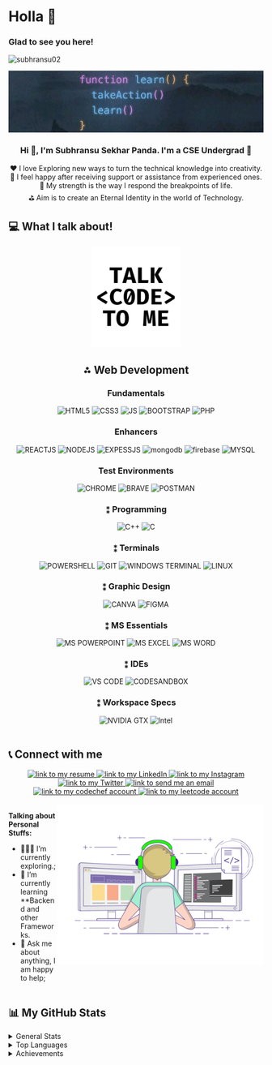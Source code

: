 <div id="top"></div>
<!-- <div align="center"><img src="./Gifs/giphy%20(1).gif"></div> -->
<!-- <br> -->
<h1>Holla 👋</h1>


### Glad to see you here! &nbsp;
<div>
    <img
    src="https://komarev.com/ghpvc/?username=subhransu02&label=Profile%20views&color=0e75b6&style=flat"
    alt="subhransu02" 
</div>
<br>

![Cover](https://github.com/Subhransu02/Subhransu02/blob/main/WhatsApp%20Image%202023-05-22%20at%2016.27.57.jpg)
<br />

### <div align="center"> Hi 👋, I'm Subhransu Sekhar Panda. I'm a CSE Undergrad 🚀</div>
<div align="center">❤️ I love Exploring new ways to turn the technical knowledge into creativity.
    <br>🙂 I feel happy after receiving support or assistance from experienced ones.<br>🦾 My strength is the way I
    respond the breakpoints of life.<br>⛳ Aim is to create an Eternal Identity in the world of Technology.

    
</div>


## 💻 What I talk about!
<div align="center">
    <img src="giphy (2).gif" style="max-height: 200px">
</div>
<div style="display: flex; flex-direction: column">
    <div align="center">
        <h2>⁂ Web Development</h2>
        <h3 align="center">Fundamentals</h3>
        <div align="center">
            <img alt="HTML5"
                src="https://img.shields.io/badge/HTML5-E34F26?style=for-the-badge&logo=html5&logoColor=white">
            <img alt="CSS3"
                src="https://img.shields.io/badge/CSS3-239120?&style=for-the-badge&logo=css3&logoColor=white">
            <img alt="JS"
                src="https://img.shields.io/badge/JavaScript-F7DF1E?style=for-the-badge&logo=javascript&logoColor=black">
            <img alt="BOOTSTRAP"
                src="https://img.shields.io/badge/BOOTSTRAP-9784FF?style=for-the-badge&logo=bootstrap&logoColor=white">
            <img alt="PHP"
                src="https://img.shields.io/badge/PHP-4a646c?style=for-the-badge&logo=php&logoColor=white">
        </div>
        <h3 align="center">Enhancers</h3>
        <div align="center">
            <img alt="REACTJS"
                src="https://img.shields.io/badge/React-20232A?style=for-the-badge&logo=react&logoColor=61DAFB">
            <img alt="NODEJS"
                src="https://img.shields.io/badge/Node.js-43853D?style=for-the-badge&logo=node.js&logoColor=white">
            <img alt="EXPESSJS" src="https://img.shields.io/badge/Express.js-404D59?style=for-the-badge">
            <img alt="mongodb" src="https://img.shields.io/badge/MONGODB-BEEF7E?style=for-the-badge&logo=mongodb&logoColor=white">
            <img alt="firebase" src="https://img.shields.io/badge/FIREBASE-ff6347?style=for-the-badge&logo=firebase&logoColor=white">
            <img alt="MYSQL"
                src="https://img.shields.io/badge/MySQL-75bee9?style=for-the-badge&logo=mysql&logoColor=white">
        </div>
        <h3 align="center">Test Environments</h3>
        <div align="center">
            <img alt="CHROME"
                src="https://img.shields.io/badge/Google_chrome-4285F4?style=for-the-badge&logo=Google-chrome&logoColor=white">
            <img alt="BRAVE"
                src="https://img.shields.io/badge/Brave-FF1B2D?style=for-the-badge&logo=Brave&logoColor=white">
            <img alt="POSTMAN"
                src="https://img.shields.io/badge/Postman-ff6347?style=for-the-badge&logo=postman&logoColor=white">
        </div>
    </div>
    <div align="center">
        <h3>⁑ Programming</h3>
        <div align="center">
            <img alt="C++"
                src="https://img.shields.io/badge/C%2B%2B-00599C?style=for-the-badge&logo=c%2B%2B&logoColor=white">
            <img alt="C" src="https://img.shields.io/badge/C-00599C?style=for-the-badge&logo=c&logoColor=white">
        </div>
    </div>
    <div align="center">
        <h3>⁑ Terminals</h3>
        <div align="center">
            <img alt="POWERSHELL"
                src="https://img.shields.io/badge/powershell-5391FE?style=for-the-badge&logo=powershell&logoColor=white">
            <img alt="GIT" src="https://img.shields.io/badge/GIT-E44C30?style=for-the-badge&logo=git&logoColor=white">
            <img alt="WINDOWS TERMINAL"
                src="https://img.shields.io/badge/windows%20terminal-4D4D4D?style=for-the-badge&logo=windows%20terminal&logoColor=white">
            <img alt="LINUX"
                src="https://img.shields.io/badge/Linux-4a646c?style=for-the-badge&logo=linux&logoColor=white">
        </div>
    </div>
    <div align="center">
        <h3>⁑ Graphic Design</h3>
        <div align="center">
            <img alt="CANVA"
                src="https://img.shields.io/badge/Canva-%2300C4CC.svg?&style=for-the-badge&logo=Canva&logoColor=white">
                <img alt="FIGMA"
                src="https://img.shields.io/badge/Figma-%b9e5fb.svg?&style=for-the-badge&logo=Figma&logoColor=white">
        </div>
    </div>
    <div align="center">
        <h3>⁑ MS Essentials</h3>
        <div align="center">
            <img alt="MS POWERPOINT"
                src="https://img.shields.io/badge/Microsoft_PowerPoint-B7472A?style=for-the-badge&logo=microsoft-powerpoint&logoColor=white">
            <img alt="MS EXCEL"
                src="https://img.shields.io/badge/Microsoft_Excel-217346?style=for-the-badge&logo=microsoft-excel&logoColor=white">
            <img alt="MS WORD"
                src="https://img.shields.io/badge/Microsoft_Word-2B579A?style=for-the-badge&logo=microsoft-word&logoColor=white">
        </div>
    </div>
    <div align="center">
        <h3>⁑ IDEs</h3>
        <div align="center">
            <img alt="VS CODE"
                src="https://img.shields.io/badge/VS_Code-0078D4?style=for-the-badge&logo=visual%20studio%20code&logoColor=white">
            <img alt="CODESANDBOX"
                src="https://img.shields.io/badge/Codesandbox-000000?style=for-the-badge&logo=CodeSandbox&logoColor=white">
        </div>
    </div>
    <div align="center">
        <h3>⁑ Workspace Specs</h3>
        <div align="center">
            <img alt="NVIDIA GTX"
                src="https://img.shields.io/badge/NVIDIA-GTX1650Ti-76B900?style=for-the-badge&logo=nvidia&logoColor=white">
            <img alt="Intel"
                src="https://img.shields.io/badge/INTEL_5_5600H-ED1C24?style=for-the-badge&logo=intel&logoColor=white">
        </div>
    </div align="center">
</div>
<br>

## 📞 Connect with me
<div align="center">
    <a href="https://drive.google.com/file/d/1Hsy6yJM8wyR_QkeQo3JRUjHRgaxkrARc/view">
        <img alt="link to my resume"
            src="https://img.shields.io/static/v1?label&message=Resume/CV&color=E0234E&style=for-the-badge&logo=tmux&logoColor=whitesmoke" />
    </a>
    <a href="https://www.linkedin.com/in/subhransu-sekhar-panda-b9897a248/">
        <img alt="link to my LinkedIn"
            src="https://img.shields.io/static/v1?label&message=/Subhransu Sekhar Panda&color=0A66C2&style=for-the-badge&logo=linkedin" />
    </a>
    <a href="https://instagram.com/subh_sekhar_panda">
        <img alt="link to my Instagram"
            src="https://img.shields.io/static/v1?label&message=@subh_sekhar_panda&color=7E3ACE&style=for-the-badge&logo=instagram&logoColor=whitesmoke" />
    </a>
    <a href="https://twitter.com/subhransu041002">
        <img alt="link to my Twitter"
            src="https://img.shields.io/static/v1?label&message=@subhransu04&color=1B92E2&style=for-the-badge&logo=twitter&logoColor=whitesmoke" />
    </a>
    <a href="mailto: subhransusekharpanda02@gmail.com">
        <img alt="link to send me an email"
            src="https://img.shields.io/static/v1?label&message=subhransusekharpanda02@gmail.com&color=whitesmoke&style=for-the-badge&logo=gmail" />
    </a>
    <a href="https://www.codechef.com/users/subhransu_02">
        <img alt="link to my codechef account"
            src="https://img.shields.io/static/v1?label&message=subhransu02&color=e26b1b&style=for-the-badge&logo=codechef&logoColor=whitesmoke" />
    </a>
    <a href="https://leetcode.com/subhransu_02">
        <img alt="link to my leetcode account"
            src="https://img.shields.io/static/v1?label&message=subhransu02&color=FFD700&style=for-the-badge&logo=leetcode&logoColor=whitesmoke" />
    </a>
</div>

<br />

<img align="right" alt="GIF" src="coding.gif" width="408" height="318" />

**Talking about Personal Stuffs:**

- 👨🏻‍💻 I’m currently exploring.;
- 🚀 I’m currently learning **Backend and other Frameworks.
- 💬 Ask me about anything, I am happy to help;
</br></br>


## 📊 My GitHub Stats

<details>
  <summary>General Stats</summary>
  <img height="180em" src=	"https://github-readme-stats.vercel.app/api?username=Subhransu02&theme=blue-green" />
</details>

<details>
    <summary>Top Languages</summary>
    <a href="https://github.com/anuraghazra/github-readme-stats">
        <img height=180em src= "https://github-readme-stats.vercel.app/api/top-langs/?username=Subhransu02&theme=blue-green"/>
    </a>
    <p><b>*Note:</b> Top languages is only a metric of the languages my public code consists of and doesn't reflect
        experience or skill level.</p>
</details>

</details>

<details>
    <summary>Achievements</summary>
    <img src="https://github-profile-trophy.vercel.app/?username=subhransu02" />
</details>

 
